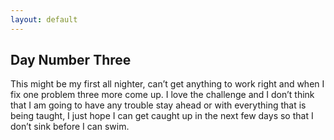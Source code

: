 ```yaml
---
layout: default
---
```

## Day Number Three

This might be my first all nighter, can’t get anything to work right and when I fix one problem three more come up. I love the challenge and I don’t think that I am going to have any trouble stay ahead or with everything that is being taught, I just hope I can get caught up in the next few days so that I don’t sink before I can swim.  
